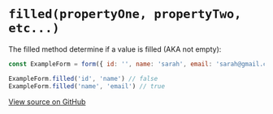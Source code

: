 # `filled(propertyOne, propertyTwo, etc...)`

The filled method determine if a value is filled (AKA not empty):

```js
const ExampleForm = form({ id: '', name: 'sarah', email: 'sarah@gmail.com' });

ExampleForm.filled('id', 'name') // false
ExampleForm.filled('name', 'email') // true
```
[View source on GitHub](https://github.com/zhorton34/vuejs-form.js/blob/master/src/methods/filled.js)
